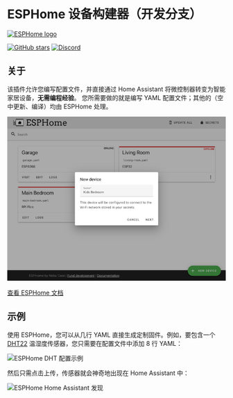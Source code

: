 # ESPHome 设备构建器（开发分支）

[![ESPHome logo][logo]][website]

[![GitHub stars][github-stars-shield]][repository]
[![Discord][discord-shield]][discord]

## 关于

该插件允许您编写配置文件，并直接通过 Home Assistant 将微控制器转变为智能家居设备，**无需编程经验**。
您所需要做的就是编写 YAML 配置文件；其他的（空中更新、编译）均由 ESPHome 处理。

<p align="center">
<img title="ESPHome 设备构建器截图" src="https://github.com/esphome/home-assistant-addon/raw/main/esphome-dev/images/screenshot.png" width="700px"></img>
</p>

[查看 ESPHome 文档][website]

## 示例

使用 ESPHome，您可以从几行 YAML 直接生成定制固件。例如，要包含一个 [DHT22][dht22] 温湿度传感器，您只需要在配置文件中添加 8 行 YAML：

<img title="ESPHome DHT 配置示例" src="https://github.com/esphome/home-assistant-addon/raw/main/esphome-dev/images/dht-example.png" width="500px"></img>

然后只需点击上传，传感器就会神奇地出现在 Home Assistant 中：

<img title="ESPHome Home Assistant 发现" src="https://github.com/esphome/home-assistant-addon/raw/main/esphome-dev/images/temperature-humidity.png" width="600px"></img>

[discord]: https://discord.gg/KhAMKrd
[repository]: https://github.com/esphome/esphome
[discord-shield]: https://img.shields.io/discord/429907082951524364.svg
[github-stars-shield]: https://img.shields.io/github/stars/esphome/esphome.svg?style=social&label=Star&maxAge=2592000
[dht22]: https://next.esphome.io/components/sensor/dht.html
[releases]: https://next.esphome.io/changelog/index.html
[logo]: https://github.com/esphome/home-assistant-addon/raw/main/esphome-dev/logo.png
[website]: https://next.esphome.io/